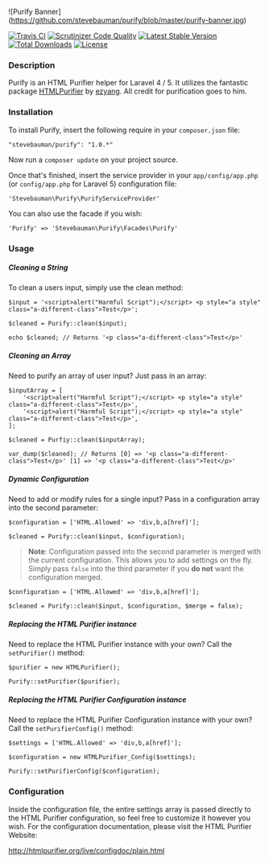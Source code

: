 ![Purify Banner]
(https://github.com/stevebauman/purify/blob/master/purify-banner.jpg)

[![Travis CI](https://img.shields.io/travis/stevebauman/purify.svg?style=flat-square)](https://travis-ci.org/stevebauman/purify)
[![Scrutinizer Code Quality](https://img.shields.io/scrutinizer/g/stevebauman/purify.svg?style=flat-square)](https://scrutinizer-ci.com/g/stevebauman/purify/?branch=master)
[![Latest Stable Version](https://img.shields.io/packagist/v/stevebauman/purify.svg?style=flat-square)](https://packagist.org/packages/stevebauman/purify)
[![Total Downloads](https://img.shields.io/packagist/dt/stevebauman/purify.svg?style=flat-square)](https://packagist.org/packages/stevebauman/purify)
[![License](https://img.shields.io/packagist/l/stevebauman/purify.svg?style=flat-square)](https://packagist.org/packages/stevebauman/purify)

### Description

Purify is an HTML Purifier helper for Laravel 4 / 5. It utilizes the fantastic package [HTMLPurifier](https://github.com/ezyang/htmlpurifier)
by [ezyang](https://github.com/ezyang). All credit for purification goes to him.

### Installation

To install Purify, insert the following require in your `composer.json` file:

    "stevebauman/purify": "1.0.*"

Now run a `composer update` on your project source.

Once that's finished, insert the service provider in your `app/config/app.php`
(or `config/app.php` for Laravel 5) configuration file:

    'Stevebauman\Purify\PurifyServiceProvider'
    
You can also use the facade if you wish:

    'Purify' => 'Stevebauman\Purify\Facades\Purify'

### Usage

##### Cleaning a String

To clean a users input, simply use the clean method:

    $input = '<script>alert("Harmful Script");</script> <p style="a style" class="a-different-class">Test</p>';
    
    $cleaned = Purify::clean($input);
    
    echo $cleaned; // Returns '<p class="a-different-class">Test</p>'

##### Cleaning an Array

Need to purify an array of user input? Just pass in an array:

    $inputArray = [
        '<script>alert("Harmful Script");</script> <p style="a style" class="a-different-class">Test</p>',
        '<script>alert("Harmful Script");</script> <p style="a style" class="a-different-class">Test</p>',
    ];
    
    $cleaned = Purfiy::clean($inputArray);
    
    var_dump($cleaned); // Returns [0] => '<p class="a-different-class">Test</p>' [1] => '<p class="a-different-class">Test</p>'

##### Dynamic Configuration

Need to add or modify rules for a single input? Pass in a configuration array into the second parameter:

    $configuration = ['HTML.Allowed' => 'div,b,a[href]'];
    
    $cleaned = Purify::clean($input, $configuration);

> **Note**: Configuration passed into the second parameter is merged with the current configuration. This allows you to
add settings on the fly. Simply pass `false` into the third parameter if you **do not** want the configuration merged.

    $configuration = ['HTML.Allowed' => 'div,b,a[href]'];
    
    $cleaned = Purify::clean($input, $configuration, $merge = false);

##### Replacing the HTML Purifier instance

Need to replace the HTML Purifier instance with your own? Call the `setPurifier()` method:
    
    $purifier = new HTMLPurifier();
    
    Purify::setPurifier($purifier);

##### Replacing the HTML Purifier Configuration instance

Need to replace the HTML Purifier Configuration instance with your own? Call the `setPurifierConfig()` method:
    
    $settings = ['HTML.Allowed' => 'div,b,a[href]'];

    $configuration = new HTMLPurifier_Config($settings);
    
    Purify::setPurifierConfig($configuration);

### Configuration

Inside the configuration file, the entire settings array is passed directly to the HTML Purifier configuration, so feel
free to customize it however you wish. For the configuration documentation, please visit the HTML Purifier Website:

http://htmlpurifier.org/live/configdoc/plain.html
